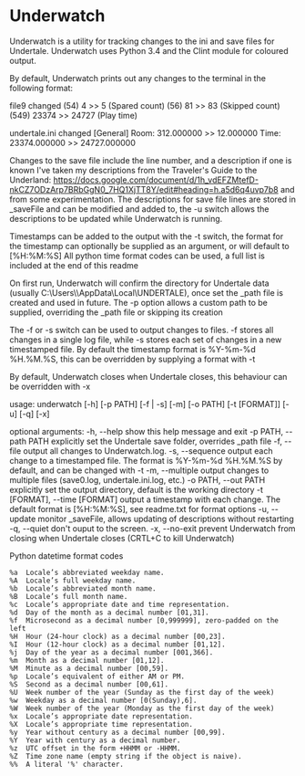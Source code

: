 # Underwatch
Underwatch is a utility for tracking changes to the ini and save files for Undertale.
Underwatch uses Python 3.4 and the Clint module for coloured output.

By default, Underwatch prints out any changes to the terminal in the following format:

file9 changed
(54) 4  >> 5  (Spared count)
(56) 81  >> 83  (Skipped count)
(549) 23374  >> 24727  (Play time)

undertale.ini changed
[General]
Room: 312.000000 >> 12.000000
Time: 23374.000000 >> 24727.000000

Changes to the save file include the line number, and a description if one is known
I've taken my descriptions from the Traveler's Guide to the Underland:
https://docs.google.com/document/d/1h_vdEFZMtefD-nkCZ7ODzArp7BRbGgN0_7HQ1XjTT8Y/edit#heading=h.a5d6q4uvp7b8
and from some experimentation.
The descriptions for save file lines are stored in _saveFile and can be modified
and added to, the -u switch allows the descriptions to be updated while Underwatch
is running.

Timestamps can be added to the output with the -t switch, the format for the timestamp can
optionally be supplied as an argument, or will default to [%H:%M:%S]
All python time format codes can be used, a full list is included at the end of this readme

On first run, Underwatch will confirm the directory for Undertale data
(usually C:\\Users\\<username>\\AppData\\Local\\UNDERTALE), once set the
_path file is created and used in future.
The -p option allows a custom path to be supplied, overriding the _path
file or skipping its creation

The -f or -s switch can be used to output changes to files. -f stores all changes
in a single log file, while -s stores each set of changes in a new timestamped
file. By default the timestamp format is %Y-%m-%d %H.%M.%S, this can be overridden
by supplying a format with -t

By default, Underwatch closes when Undertale closes, this behaviour can be overridden
with -x

usage: underwatch [-h] [-p PATH] [-f | -s] [-m] [-o PATH] [-t [FORMAT]] [-u] [-q]
               [-x]

optional arguments:
  -h, --help            show this help message and exit
  -p PATH, --path PATH  explicitly set the Undertale save folder, overrides
                        _path file
  -f, --file            output all changes to Underwatch.log.
  -s, --sequence        output each change to a timestamped file. The format
                        is %Y-%m-%d %H.%M.%S by default, and can be changed
                        with -t
  -m, --multiple        output changes to multiple files (save0.log,
                        undertale.ini.log, etc.)
  -o PATH, --out PATH   explicitly set the output directory, default is the
                        working directory
  -t [FORMAT], --time [FORMAT]
                        output a timestamp with each change. The default
                        format is [%H:%M:%S], see readme.txt for format
                        options
  -u, --update          monitor _saveFile, allows updating of descriptions
                        without restarting
  -q, --quiet           don't ouput to the screen.
  -x, --no-exit         prevent Underwatch from closing when Undertale closes
                        (CRTL+C to kill Underwatch)
						
						
Python datetime format codes

    %a  Locale’s abbreviated weekday name.
    %A  Locale’s full weekday name.      
    %b  Locale’s abbreviated month name.     
    %B  Locale’s full month name.
    %c  Locale’s appropriate date and time representation.   
    %d  Day of the month as a decimal number [01,31].    
    %f  Microsecond as a decimal number [0,999999], zero-padded on the left
    %H  Hour (24-hour clock) as a decimal number [00,23].    
    %I  Hour (12-hour clock) as a decimal number [01,12].    
    %j  Day of the year as a decimal number [001,366].   
    %m  Month as a decimal number [01,12].   
    %M  Minute as a decimal number [00,59].      
    %p  Locale’s equivalent of either AM or PM.
    %S  Second as a decimal number [00,61].
    %U  Week number of the year (Sunday as the first day of the week)
    %w  Weekday as a decimal number [0(Sunday),6].   
    %W  Week number of the year (Monday as the first day of the week)
    %x  Locale’s appropriate date representation.    
    %X  Locale’s appropriate time representation.    
    %y  Year without century as a decimal number [00,99].    
    %Y  Year with century as a decimal number.   
    %z  UTC offset in the form +HHMM or -HHMM.
    %Z  Time zone name (empty string if the object is naive).    
    %%  A literal '%' character.
